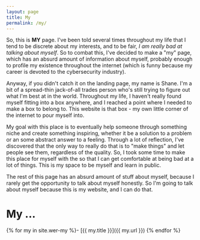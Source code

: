 ```yaml
---
layout: page
title: My
permalink: /my/
---
```

So, this is **MY** page. I've been told several times throughout my life that I tend to be discrete about my interests, and to be fair, *I am really bad at talking about myself*. So to combat this, I've decided to make a "my" page, which has an absurd amount of information about myself, probably enough to profile my existence throughout the internet (which is funny because my career is devoted to the cybersecurity industry).

Anyway, if you didn't catch it on the landing page, my name is Shane. I'm a bit of a spread-thin jack-of-all trades person who's still trying to figure out what I'm best at in the world. Throughout my life, I haven't really found myself fitting into a box anywhere, and I reached a point where I needed to make a box to belong to. This website is that box - my own little corner of the internet to pour myself into.

My goal with this place is to eventually help someone through something niche and create something inspiring, whether it be a solution to a problem or an some abstract answer to a feeling. Through a lot of reflection, I've discovered that the only way to really do that is to "make things" and let people see them, regardless of the quality. So, I took some time to make this place for myself with the so that I can get comfortable at being bad at a lot of things. This is my space to be myself and learn in public.

The rest of this page has an absurd amount of stuff about myself, because I rarely get the opportunity to talk about myself honestly. So I'm going to talk about myself because this is my website, and I can do that.

# My ...
{% for my in site.wer-my %}- [{{ my.title }}]({{ my.url }})
{% endfor %}